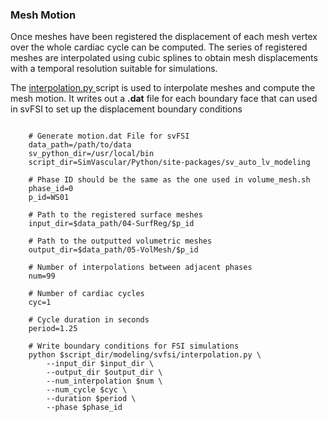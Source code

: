 ### Mesh Motion 

Once meshes have been registered the displacement of each mesh vertex over the whole cardiac cycle can be computed. 
The series of registered meshes are interpolated using cubic splines to obtain mesh displacements with a temporal resolution 
suitable for simulations. 

The 
<a href="https://github.com/SimVascular/SimVascular/blob/master/Python/site-packages/sv_auto_lv_modeling/modeling/elastix_main.py">
interpolation.py </a> script is used to interpolate meshes and compute the mesh motion. It writes out a <b>.dat</b> file for each 
boundary face that can used in svFSI to set up the displacement boundary conditions

<pre><code class='language-shell' lang='shell'>
    # Generate motion.dat File for svFSI
    data_path=/path/to/data
    sv_python_dir=/usr/local/bin
    script_dir=SimVascular/Python/site-packages/sv_auto_lv_modeling

    # Phase ID should be the same as the one used in volume_mesh.sh
    phase_id=0
    p_id=WS01

    # Path to the registered surface meshes
    input_dir=$data_path/04-SurfReg/$p_id

    # Path to the outputted volumetric meshes
    output_dir=$data_path/05-VolMesh/$p_id

    # Number of interpolations between adjacent phases
    num=99

    # Number of cardiac cycles
    cyc=1

    # Cycle duration in seconds
    period=1.25

    # Write boundary conditions for FSI simulations
    python $script_dir/modeling/svfsi/interpolation.py \
        --input_dir $input_dir \
        --output_dir $output_dir \
        --num_interpolation $num \
        --num_cycle $cyc \
        --duration $period \
        --phase $phase_id
</code></pre>

<p><br><br><br><br></p>

